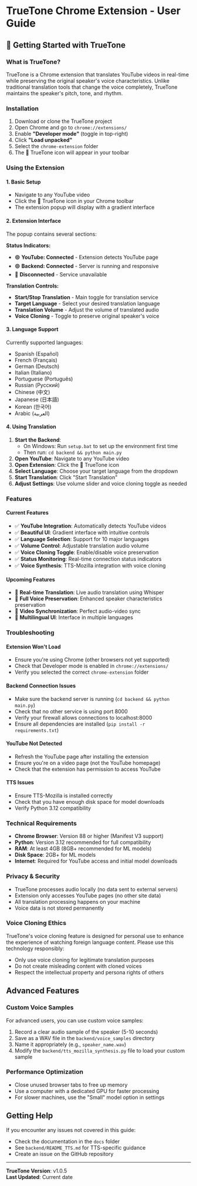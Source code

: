 # TrueTone Chrome Extension - User Guide

## 🎵 Getting Started with TrueTone

### What is TrueTone?

TrueTone is a Chrome extension that translates YouTube videos in real-time while preserving the original speaker's voice characteristics. Unlike traditional translation tools that change the voice completely, TrueTone maintains the speaker's pitch, tone, and rhythm.

### Installation

1. Download or clone the TrueTone project
2. Open Chrome and go to `chrome://extensions/`
3. Enable **"Developer mode"** (toggle in top-right)
4. Click **"Load unpacked"**
5. Select the `chrome-extension` folder
6. The 🎵 TrueTone icon will appear in your toolbar

### Using the Extension

#### 1. Basic Setup

- Navigate to any YouTube video
- Click the 🎵 TrueTone icon in your Chrome toolbar
- The extension popup will display with a gradient interface

#### 2. Extension Interface

The popup contains several sections:

**Status Indicators:**

- 🟢 **YouTube: Connected** - Extension detects YouTube page
- 🟢 **Backend: Connected** - Server is running and responsive
- 🔴 **Disconnected** - Service unavailable

**Translation Controls:**

- **Start/Stop Translation** - Main toggle for translation service
- **Target Language** - Select your desired translation language
- **Translation Volume** - Adjust the volume of translated audio
- **Voice Cloning** - Toggle to preserve original speaker's voice

#### 3. Language Support

Currently supported languages:

- Spanish (Español)
- French (Français)
- German (Deutsch)
- Italian (Italiano)
- Portuguese (Português)
- Russian (Русский)
- Chinese (中文)
- Japanese (日本語)
- Korean (한국어)
- Arabic (العربية)

#### 4. Using Translation

1. **Start the Backend**:
   - On Windows: Run `setup.bat` to set up the environment first time
   - Then run: `cd backend && python main.py`
2. **Open YouTube**: Navigate to any YouTube video
3. **Open Extension**: Click the 🎵 TrueTone icon
4. **Select Language**: Choose your target language from the dropdown
5. **Start Translation**: Click "Start Translation"
6. **Adjust Settings**: Use volume slider and voice cloning toggle as needed

### Features

#### Current Features

- ✅ **YouTube Integration**: Automatically detects YouTube videos
- ✅ **Beautiful UI**: Gradient interface with intuitive controls
- ✅ **Language Selection**: Support for 10 major languages
- ✅ **Volume Control**: Adjustable translation audio volume
- ✅ **Voice Cloning Toggle**: Enable/disable voice preservation
- ✅ **Status Monitoring**: Real-time connection status indicators
- ✅ **Voice Synthesis**: TTS-Mozilla integration with voice cloning

#### Upcoming Features

- 🔄 **Real-time Translation**: Live audio translation using Whisper
- 🔄 **Full Voice Preservation**: Enhanced speaker characteristics preservation
- 🔄 **Video Synchronization**: Perfect audio-video sync
- 🔄 **Multilingual UI**: Interface in multiple languages

### Troubleshooting

#### Extension Won't Load

- Ensure you're using Chrome (other browsers not yet supported)
- Check that Developer mode is enabled in `chrome://extensions/`
- Verify you selected the correct `chrome-extension` folder

#### Backend Connection Issues

- Make sure the backend server is running (`cd backend && python main.py`)
- Check that no other service is using port 8000
- Verify your firewall allows connections to localhost:8000
- Ensure all dependencies are installed (`pip install -r requirements.txt`)

#### YouTube Not Detected

- Refresh the YouTube page after installing the extension
- Ensure you're on a video page (not the YouTube homepage)
- Check that the extension has permission to access YouTube

#### TTS Issues

- Ensure TTS-Mozilla is installed correctly
- Check that you have enough disk space for model downloads
- Verify Python 3.12 compatibility

### Technical Requirements

- **Chrome Browser**: Version 88 or higher (Manifest V3 support)
- **Python**: Version 3.12 recommended for full compatibility
- **RAM**: At least 4GB (8GB+ recommended for ML models)
- **Disk Space**: 2GB+ for ML models
- **Internet**: Required for YouTube access and initial model downloads

### Privacy & Security

- TrueTone processes audio locally (no data sent to external servers)
- Extension only accesses YouTube pages (no other site data)
- All translation processing happens on your machine
- Voice data is not stored permanently

### Voice Cloning Ethics

TrueTone's voice cloning feature is designed for personal use to enhance the experience of watching foreign language content. Please use this technology responsibly:

- Only use voice cloning for legitimate translation purposes
- Do not create misleading content with cloned voices
- Respect the intellectual property and persona rights of others

## Advanced Features

### Custom Voice Samples

For advanced users, you can use custom voice samples:

1. Record a clear audio sample of the speaker (5-10 seconds)
2. Save as a WAV file in the `backend/voice_samples` directory
3. Name it appropriately (e.g., `speaker_name.wav`)
4. Modify the `backend/tts_mozilla_synthesis.py` file to load your custom sample

### Performance Optimization

- Close unused browser tabs to free up memory
- Use a computer with a dedicated GPU for faster processing
- For slower machines, use the "Small" model option in settings

## Getting Help

If you encounter any issues not covered in this guide:

- Check the documentation in the `docs` folder
- See `backend/README_TTS.md` for TTS-specific guidance
- Create an issue on the GitHub repository

---

**TrueTone Version**: v1.0.5  
**Last Updated**: Current date
